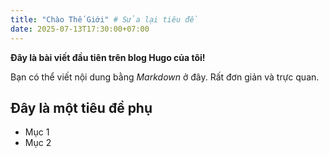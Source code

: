 ```yaml
---
title: "Chào Thế Giới" # Sửa lại tiêu đề
date: 2025-07-13T17:30:00+07:00
---
```


**Đây là bài viết đầu tiên trên blog Hugo của tôi!**

Bạn có thể viết nội dung bằng *Markdown* ở đây. Rất đơn giản và trực quan.

## Đây là một tiêu đề phụ
- Mục 1
- Mục 2